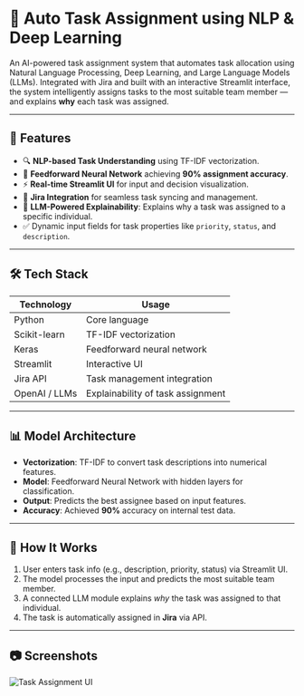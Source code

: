 # 🧠 Auto Task Assignment using NLP & Deep Learning

An AI-powered task assignment system that automates task allocation using Natural Language Processing, Deep Learning, and Large Language Models (LLMs). Integrated with Jira and built with an interactive Streamlit interface, the system intelligently assigns tasks to the most suitable team member — and explains **why** each task was assigned.

---

## 🚀 Features

- 🔍 **NLP-based Task Understanding** using TF-IDF vectorization.
- 🧠 **Feedforward Neural Network** achieving **90% assignment accuracy**.
- ⚡ **Real-time Streamlit UI** for input and decision visualization.
- 🔗 **Jira Integration** for seamless task syncing and management.
- 🤖 **LLM-Powered Explainability**: Explains why a task was assigned to a specific individual.
- ✅ Dynamic input fields for task properties like `priority`, `status`, and `description`.

---

## 🛠️ Tech Stack

| Technology     | Usage                             |
|----------------|-----------------------------------|
| Python         | Core language                     |
| Scikit-learn   | TF-IDF vectorization              |
| Keras | Feedforward neural network                 |
| Streamlit      | Interactive UI                    |
| Jira API       | Task management integration       |
| OpenAI / LLMs  | Explainability of task assignment |

---

## 📊 Model Architecture

- **Vectorization**: TF-IDF to convert task descriptions into numerical features.
- **Model**: Feedforward Neural Network with hidden layers for classification.
- **Output**: Predicts the best assignee based on input features.
- **Accuracy**: Achieved **90%** accuracy on internal test data.

---

## 🧪 How It Works

1. User enters task info (e.g., description, priority, status) via Streamlit UI.
2. The model processes the input and predicts the most suitable team member.
3. A connected LLM module explains *why* the task was assigned to that individual.
4. The task is automatically assigned in **Jira** via API.

---

## 📷 Screenshots
![Task Assignment UI](screenshot(113).png)


